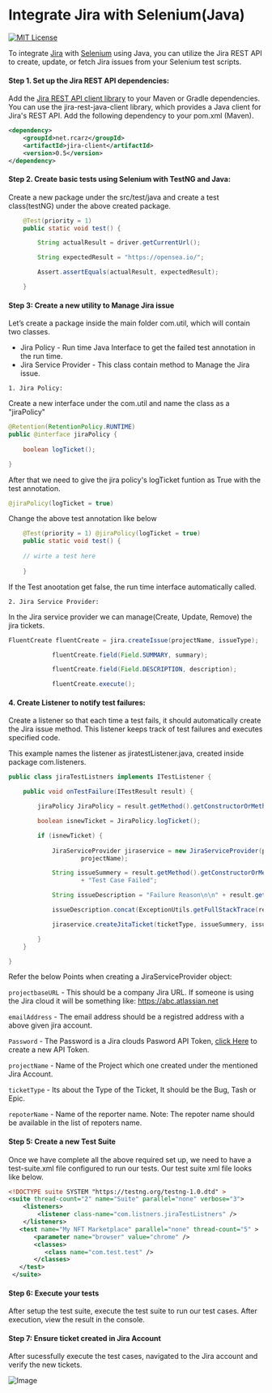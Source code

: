 
# Integrate Jira with Selenium(Java)
[![MIT License](https://img.shields.io/badge/License-MIT-green.svg)](https://choosealicense.com/licenses/mit/)

To integrate [Jira](https://www.atlassian.com/software/jira) with [Selenium](https://www.selenium.dev/documentation/webdriver/) using Java, you can utilize the Jira REST API to create, update, or fetch Jira issues from your Selenium test scripts.

#### Step 1. Set up the Jira REST API dependencies:

Add the [Jira REST API client library](https://mvnrepository.com/artifact/net.rcarz/jira-client) to your Maven or Gradle dependencies. You can use the jira-rest-java-client library, which provides a Java client for Jira's REST API. Add the following dependency to your pom.xml (Maven).

```xml
<dependency>
    <groupId>net.rcarz</groupId>
    <artifactId>jira-client</artifactId>
    <version>0.5</version>
</dependency>

```

#### Step 2. Create basic tests using Selenium with TestNG and Java:

Create a new package under the src/test/java and create a test class(testNG) under the above created package.

```java
	@Test(priority = 1)
	public static void test() {

		String actualResult = driver.getCurrentUrl();

		String expectedResult = "https://opensea.io/";

		Assert.assertEquals(actualResult, expectedResult);

	}
```

#### Step 3: Create a new utility to Manage Jira issue

Let’s create a package inside the main folder com.util, which will contain two classes.

- Jira Policy - Run time Java Interface to get the failed test annotation in the run time.
- Jira Service Provider - This class contain method to Manage the Jira issue.

```1. Jira Policy:```

Create a new interface under the com.util and name the class as a "jiraPolicy"

```java
@Retention(RetentionPolicy.RUNTIME)
public @interface jiraPolicy {
	
	boolean logTicket();

}
```

After that we need to give the jira policy's logTicket funtion as True with the test annotation.

```java
@jiraPolicy(logTicket = true)
```

Change the above test annotation like below

```java
	@Test(priority = 1) @jiraPolicy(logTicket = true)
	public static void test() {
	
	// wirte a test here
	
	}
```

If the Test anootation get false, the run time interface automatically called.

```2. Jira Service Provider:```

In the Jira service provider we can manage(Create, Update, Remove) the jira tickets.

```java
FluentCreate fluentCreate = jira.createIssue(projectName, issueType);

			fluentCreate.field(Field.SUMMARY, summary);

			fluentCreate.field(Field.DESCRIPTION, description);

			fluentCreate.execute();
```
#### 4. Create Listener to notify test failures:
Create a listener so that each time a test fails, it should automatically create the Jira issue method. This listener keeps track of test failures and executes specified code.

This example names the listener as jiratestListener.java, created inside package com.listeners.

```java
public class jiraTestListners implements ITestListener {

	public void onTestFailure(ITestResult result) {

		jiraPolicy JiraPolicy = result.getMethod().getConstructorOrMethod().getMethod().getAnnotation(jiraPolicy.class);

		boolean isnewTicket = JiraPolicy.logTicket();

		if (isnewTicket) {
		
			JiraServiceProvider jiraservice = new JiraServiceProvider(projectbaseURL, emailAddress, jiraAccessToken,
					projectName);

			String issueSummery = result.getMethod().getConstructorOrMethod().getMethod().getName() + " "
					+ "Test Case Failed";

			String issueDescription = "Failure Reason\n\n" + result.getThrowable().getMessage();

			issueDescription.concat(ExceptionUtils.getFullStackTrace(result.getThrowable()));

			jiraservice.createJitaTicket(ticketType, issueSummery, issueDescription, repoterName);

		}
	}

}
```
Refer the below Points when creating a JiraServiceProvider object:

```projectbaseURL``` -  This should be a company Jira URL. If someone is using the Jira cloud it will be something like: https://abc.atlassian.net

```emailAddress``` - The email address should be a registred address with a above given jira account.

```Password``` - The Password is a Jira clouds Pasword API Token, [click Here](https://support.atlassian.com/atlassian-account/docs/manage-api-tokens-for-your-atlassian-account/) to create a new API Token.

```projectName``` - Name of the Project which one created under the mentioned Jira Account.

```ticketType``` - Its about the Type of the Ticket, It should be the Bug, Tash or Epic.

```repoterName``` - Name of the reporter name. Note: The repoter name should be available in the list of repoters name.

#### Step 5: Create a new Test Suite

Once we have complete all the above required set up, we need to have a test-suite.xml file configured to run our tests. Our test suite xml file looks like below.

```xml
<!DOCTYPE suite SYSTEM "https://testng.org/testng-1.0.dtd" >
<suite thread-count="2" name="Suite" parallel="none" verbose="3">
	<listeners>
		<listener class-name="com.listners.jiraTestListners" />
	</listeners>
   <test name="My NFT Marketplace" parallel="none" thread-count="5" >
	   <parameter name="browser" value="chrome" />
       <classes> 
          <class name="com.test.test" />
       </classes>
   </test>
 </suite>
 ```
#### Step 6: Execute your tests

After setup the test suite, execute the test suite to run our test cases. After execution, view the result in the console.

#### Step 7: Ensure ticket created in Jira Account

After sucessfully execute the test cases, navigated to the Jira account and verify the new tickets.

![Image](https://photos.pinksale.finance/file/pinksale-logo-upload/1686028357085-063d190f1bffa8f37cb6a3f2ae6e8e15.png)
